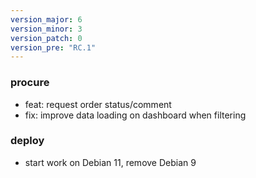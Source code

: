 ```yaml
---
version_major: 6
version_minor: 3
version_patch: 0
version_pre: "RC.1"
---
```


### procure

- feat: request order status/comment
- fix: improve data loading on dashboard when filtering

### deploy

- start work on Debian 11, remove Debian 9
